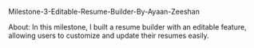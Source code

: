 
Milestone-3-Editable-Resume-Builder-By-Ayaan-Zeeshan

About:
In this milestone, I built a resume builder with an editable feature, allowing users to customize and update their resumes easily.
